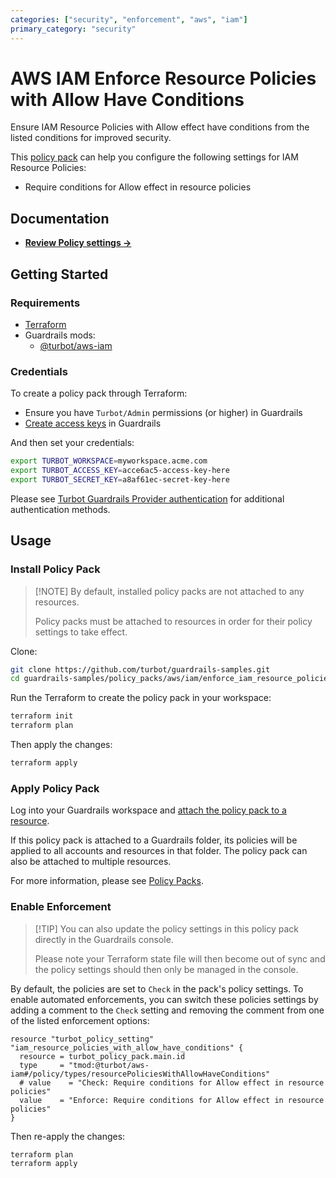 ```yaml
---
categories: ["security", "enforcement", "aws", "iam"]
primary_category: "security"
---
```


# AWS IAM Enforce Resource Policies with Allow Have Conditions

Ensure IAM Resource Policies with Allow effect have conditions from the listed conditions for improved security.

This [policy pack](https://turbot.com/guardrails/docs/concepts/policy-packs) can help you configure the following settings for IAM Resource Policies:

- Require conditions for Allow effect in resource policies

## Documentation

- **[Review Policy settings →](https://hub.guardrails.turbot.com/policy-packs/enforce_iam_resource_policies_with_allow_have_conditions/settings)**

## Getting Started

### Requirements

- [Terraform](https://developer.hashicorp.com/terraform/install)
- Guardrails mods:
  - [@turbot/aws-iam](https://hub.guardrails.turbot.com/mods/aws/mods/aws-iam)

### Credentials

To create a policy pack through Terraform:

- Ensure you have `Turbot/Admin` permissions (or higher) in Guardrails
- [Create access keys](https://turbot.com/guardrails/docs/guides/iam/access-keys#generate-a-new-guardrails-api-access-key) in Guardrails

And then set your credentials:

```sh
export TURBOT_WORKSPACE=myworkspace.acme.com
export TURBOT_ACCESS_KEY=acce6ac5-access-key-here
export TURBOT_SECRET_KEY=a8af61ec-secret-key-here
```

Please see [Turbot Guardrails Provider authentication](https://registry.terraform.io/providers/turbot/turbot/latest/docs#authentication) for additional authentication methods.

## Usage

### Install Policy Pack

> [\!NOTE]
> By default, installed policy packs are not attached to any resources.
>
> Policy packs must be attached to resources in order for their policy settings to take effect.

Clone:

```sh
git clone https://github.com/turbot/guardrails-samples.git
cd guardrails-samples/policy_packs/aws/iam/enforce_iam_resource_policies_with_allow_have_conditions
```

Run the Terraform to create the policy pack in your workspace:

```sh
terraform init
terraform plan
```

Then apply the changes:

```sh
terraform apply
```

### Apply Policy Pack

Log into your Guardrails workspace and [attach the policy pack to a resource](https://turbot.com/guardrails/docs/guides/policy-packs#attach-a-policy-pack-to-a-resource).

If this policy pack is attached to a Guardrails folder, its policies will be applied to all accounts and resources in that folder. The policy pack can also be attached to multiple resources.

For more information, please see [Policy Packs](https://turbot.com/guardrails/docs/concepts/policy-packs).

### Enable Enforcement

> [\!TIP]
> You can also update the policy settings in this policy pack directly in the Guardrails console.
>
> Please note your Terraform state file will then become out of sync and the policy settings should then only be managed in the console.

By default, the policies are set to `Check` in the pack's policy settings. To enable automated enforcements, you can switch these policies settings by adding a comment to the `Check` setting and removing the comment from one of the listed enforcement options:

```hcl
resource "turbot_policy_setting" "iam_resource_policies_with_allow_have_conditions" {
  resource = turbot_policy_pack.main.id
  type     = "tmod:@turbot/aws-iam#/policy/types/resourcePoliciesWithAllowHaveConditions"
  # value    = "Check: Require conditions for Allow effect in resource policies"
  value    = "Enforce: Require conditions for Allow effect in resource policies"
}
```

Then re-apply the changes:

```sh
terraform plan
terraform apply
```
